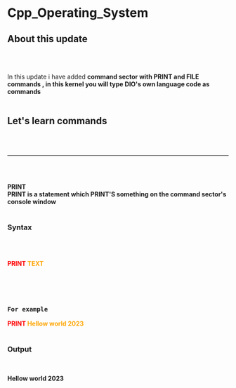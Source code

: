 # Cpp_Operating_System
<h2> About this update </h2><br><br>

<p>

In this update i have added <b><a herf="https://www.google.com/search?q=command Sector"> command sector</a> with  <a herf="https://www.google.com/search?q=print function"> PRINT</a> and <a herf="https://www.google.com/search?q=file system"> FILE</a> commands , in this kernel you will type DIO's own language code as commands 
  <br><br>


<h2>
  Let's learn commands
</h2><br><br>

<hr>
<br>
<br>
<p>

  PRINT<br>
  PRINT is a statement which PRINT'S something on the command sector's console window <br><br>

  <h3>
    Syntax
  </h3>
  <br>
  <br>

  <b style="color: red;">PRINT </b><b style="color: orange">TEXT</b><br><br>


  <br>

  <br>

  <h3>

    For example
  </h3>
<b style="color: red;">PRINT </b><b style="color: orange">Hellow world 2023</b><br><br>

<h3>
  Output
</h3>
<br>

Hellow world 2023
  
</p>


  
</p>

